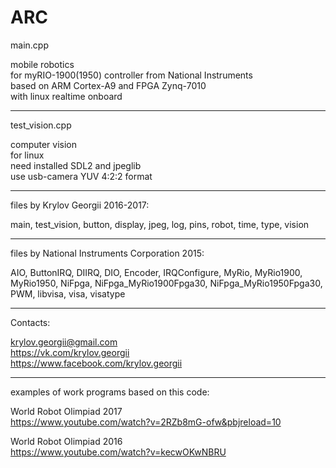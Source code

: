 # ARC

main.cpp

mobile robotics <br>
for myRIO-1900(1950) controller from National Instruments <br>
based on ARM Cortex-A9 and FPGA Zynq-7010 <br>
with linux realtime onboard 

----

test_vision.cpp

computer vision <br>
for linux <br>
need installed SDL2 and jpeglib <br>
use usb-camera YUV 4:2:2 format 

----

files by Krylov Georgii 2016-2017:

main, test_vision, button, display, jpeg, log, pins, robot, time, type, vision

----

files by National Instruments Corporation 2015:

AIO, ButtonIRQ, DIIRQ, DIO, Encoder, IRQConfigure, MyRio, MyRio1900, MyRio1950, NiFpga, NiFpga_MyRio1900Fpga30,  	NiFpga_MyRio1950Fpga30, PWM, libvisa, visa, visatype

----

Contacts:

krylov.georgii@gmail.com <br>
https://vk.com/krylov.georgii <br>
https://www.facebook.com/krylov.georgii

----

examples of work programs based on this code:

World Robot Olimpiad 2017 <br>
https://www.youtube.com/watch?v=2RZb8mG-ofw&pbjreload=10

World Robot Olimpiad 2016 <br>
https://www.youtube.com/watch?v=kecwOKwNBRU
